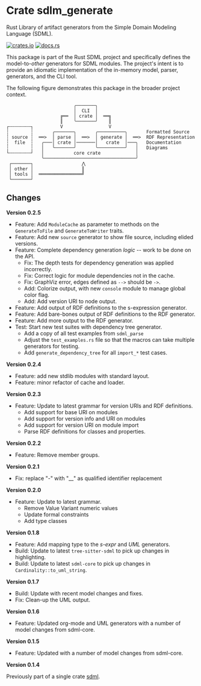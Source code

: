 # Crate sdlm_generate

Rust Library of artifact generators from the Simple Domain Modeling Language (SDML).

[![crates.io](https://img.shields.io/crates/v/sdml_generate.svg)](https://crates.io/crates/sdml_generate)
[![docs.rs](https://docs.rs/sdml_generate/badge.svg)](https://docs.rs/sdml_generate)

This package is part of the Rust SDML project and specifically defines the model-to-*other* generators for SDML modules.
The project's intent is to provide an idiomatic implementation of the in-memory model, parser, generators, and the CLI tool.

The following figure demonstrates this package in the broader project context.

```
                         ╭───────╮
                         │  CLI  │
                    ╔══  │ crate │  ══╗
                    ║    ╰───────╯    ║
┌╌╌╌╌╌╌╌╌┐          V                 V
┆        ┆       ╭───────╮       ╭──────────╮       Formatted Source
┆ source ┆  ══>  │ parse │  ══>  │ generate │  ══>  RDF Representation 
┆  file  ┆   ╭───│ crate │───────│   crate  │───╮   Documentation
┆        ┆   │   ╰───────╯       ╰──────────╯   │   Diagrams
└╌╌╌╌╌╌╌╌┘   │           core crate             │
             ╰──────────────────────────────────╯
 ┌───────┐                  ⋀
 │ other │                  ║
 │ tools │  ════════════════╝
 └───────┘
```

## Changes

**Version 0.2.5**

* Feature: Add `ModuleCache` as parameter to methods on the `GenerateToFile` and `GenerateToWriter` traits.
* Feature: Add new `source` generator to show file source, including elided versions.
* Feature: Complete dependency generation *logic* -- work to be done on the API.
  * Fix: The depth tests for dependency generation was applied incorrectly.
  * Fix: Correct logic for module dependencies not in the cache.
  * Fix: GraphViz error, edges defined as `-->` should be `->`.
  * Add: Colorize output, with new `console` module to manage global color flag.
  * Add: Add version URI to node output.
* Feature: Add output of RDF definitions to the s-expression generator.
* Feature: Add bare-bones output of RDF definitions to the RDF generator.
* Feature: Add more output to the RDF generator.
* Test: Start new test suites with dependency tree generator.
  * Add a copy of all test examples from `sdml_parse`
  * Adjust the `test_examples.rs` file so that the macros can take multiple generators for testing.
  * Add `generate_dependency_tree` for all `import_*` test cases.

**Version 0.2.4**

* Feature: add new stdlib modules with standard layout.
* Feature: minor refactor of cache and loader.

**Version 0.2.3**

* Feature: Update to latest grammar for version URIs and RDF definitions.
  * Add support for base URI on modules
  * Add support for version info and URI on modules
  * Add support for version URI on module import
  * Parse RDF definitions for classes and properties.

**Version 0.2.2**

* Feature: Remove member groups.

**Version 0.2.1**

* Fix: replace "-" with "__" as qualified identifier replacement

**Version 0.2.0**

* Feature: Update to latest grammar.
  * Remove Value Variant numeric values
  * Update formal constraints
  * Add type classes

**Version 0.1.8**

* Feature: Add mapping type to the *s-expr* and *UML* generators.
* Build: Update to latest `tree-sitter-sdml` to pick up changes in highlighting.
* Build: Update to latest `sdml-core` to pick up changes in `Cardinality::to_uml_string`.

**Version 0.1.7**

* Build: Update with recent model changes and fixes.
* Fix: Clean-up the UML output.

**Version 0.1.6**

* Feature: Updated org-mode and UML generators with a number of model changes from sdml-core.

**Version 0.1.5**

* Feature: Updated with a number of model changes from sdml-core.

**Version 0.1.4**

Previously part of a single crate [sdml](https://crates.io/crates/sdml).

